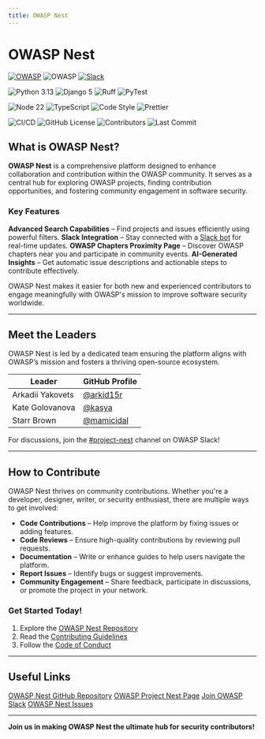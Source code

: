 ```yaml
---
title: OWASP Nest
---
```


# OWASP Nest

[![OWASP](https://img.shields.io/badge/OWASP-Incubator-blue)](https://owasp.org/www-project-nest/) ![OWASP](https://img.shields.io/badge/OWASP-Code-blue) [![Slack](https://img.shields.io/badge/OWASP-Slack-blue.svg)](https://owasp.slack.com/messages/project-nest)

![Python 3.13](https://img.shields.io/badge/Python-3.13-41BE4A.svg) ![Django 5](https://img.shields.io/badge/Django-5-41BE4A.svg) ![Ruff](https://img.shields.io/badge/Ruff-0.8.4-41BE4A) ![PyTest](https://img.shields.io/badge/PyTest-8.3.4-41BE4A)

![Node 22](https://img.shields.io/badge/Node-22-blue.svg) ![TypeScript](https://img.shields.io/badge/TypeScript-5.7-blue.svg) ![Code Style](https://img.shields.io/badge/ESLint-9.17-blue) ![Prettier](https://img.shields.io/badge/Prettier-3.4.2-blue)

![CI/CD](https://img.shields.io/github/actions/workflow/status/owasp/nest/ci-cd.yaml?branch=main&color=41BE41&style=flat&label=Build) ![GitHub License](https://img.shields.io/github/license/owasp/nest?style=flat&color=41BE4A&label=License) ![Contributors](https://img.shields.io/github/contributors/owasp/nest?style=flat&label=Contributors) ![Last Commit](https://img.shields.io/github/last-commit/owasp/nest/main?style=flat&label=Last%20commit)

##  What is OWASP Nest?

**OWASP Nest** is a comprehensive platform designed to enhance collaboration and contribution within the OWASP community. It serves as a central hub for exploring OWASP projects, finding contribution opportunities, and fostering community engagement in software security.

###  **Key Features**

 **Advanced Search Capabilities** – Find projects and issues efficiently using powerful filters.
 **Slack Integration** – Stay connected with a [Slack bot](https://owasp.slack.com/team/U07M1C4JASK) for real-time updates.
 **OWASP Chapters Proximity Page** – Discover OWASP chapters near you and participate in community events.
 **AI-Generated Insights** – Get automatic issue descriptions and actionable steps to contribute effectively.

OWASP Nest makes it easier for both new and experienced contributors to engage meaningfully with OWASP's mission to improve software security worldwide.

---

##  Meet the Leaders

OWASP Nest is led by a dedicated team ensuring the platform aligns with OWASP’s mission and fosters a thriving open-source ecosystem.

| **Leader** | **GitHub Profile** |
|------------|------------------|
| Arkadii Yakovets | [@arkid15r](https://github.com/arkid15r/) |
| Kate Golovanova | [@kasya](https://github.com/kasya/) |
| Starr Brown | [@mamicidal](https://github.com/mamicidal/) |

 For discussions, join the [#project-nest](https://owasp.slack.com/archives/project-nest) channel on OWASP Slack!

---

##  How to Contribute

OWASP Nest thrives on community contributions. Whether you're a developer, designer, writer, or security enthusiast, there are multiple ways to get involved:

-  **Code Contributions** – Help improve the platform by fixing issues or adding features.
-  **Code Reviews** – Ensure high-quality contributions by reviewing pull requests.
-  **Documentation** – Write or enhance guides to help users navigate the platform.
-  **Report Issues** – Identify bugs or suggest improvements.
-  **Community Engagement** – Share feedback, participate in discussions, or promote the project in your network.

###  **Get Started Today!**
1. Explore the [OWASP Nest Repository](https://github.com/OWASP/Nest)
2. Read the [Contributing Guidelines](contributing.md)
3. Follow the [Code of Conduct](code-of-conduct.md)

---

##  Useful Links

 [OWASP Nest GitHub Repository](https://github.com/OWASP/Nest)
 [OWASP Project Nest Page](https://owasp.org/www-project-nest/)
 [Join OWASP Slack](https://owasp.slack.com)
 [OWASP Nest Issues](https://github.com/OWASP/Nest/issues)

---

 **Join us in making OWASP Nest the ultimate hub for security contributors!**
